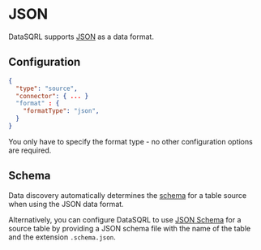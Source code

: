 # JSON

DataSQRL supports [JSON](https://en.wikipedia.org/wiki/JSON) as a data format.

## Configuration

```json title="datasystem.json"
{
  "type": "source",
  "connector": { ... }
  "format" : {
    "formatType": "json",
  }
}
```

You only have to specify the format type - no other configuration options are required.

## Schema

Data discovery automatically determines the [schema](../schema) for a table source when using the JSON data format.

Alternatively, you can configure DataSQRL to use [JSON Schema](https://json-schema.org/) for a source table by providing a JSON schema file with the name of the table and the extension `.schema.json`. 